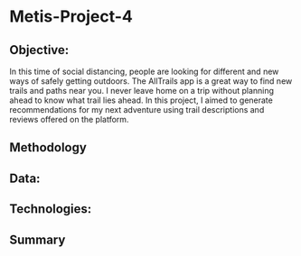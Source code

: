 # Metis-Project-4

## Objective:
In this time of social distancing, people are looking for different and new ways of safely getting outdoors.  The AllTrails app is a great way to find new trails and paths near you.  I never leave home on a trip without planning ahead to know what trail lies ahead.  In this project, I aimed to generate recommendations for my next adventure using trail descriptions and reviews offered on the platform. 

## Methodology
 

## Data:

## Technologies:


## Summary
